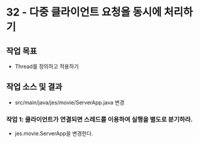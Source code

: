 # 32 - 다중 클라이언트 요청을 동시에 처리하기

## 작업 목표

- Thread를 정의하고 적용하기

## 작업 소스 및 결과

- src/main/java/jes/movie/ServerApp.java 변경


### 작업 1: 클라이언트가 연결되면 스레드를 이용하여 실행을 별도로 분기하라.

- jes.movie.ServerApp을 변경한다.
 
